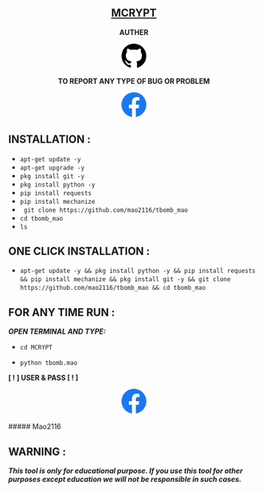 
<h2 align="center">
<a href="https://www.maocommunity.blogspot.com">MCRYPT</a>
  
  </h2>
<p align="center">
<b> AUTHER </b>
</p>
 <p align="center">
<a href="https://github.com/mao2116">
  <img width="50px" height="50px" src="https://raw.githubusercontent.com/fh-rabbi/Hack-Box/main/images/git.png">
</a>
</p>
  <p align="center">
  <b> TO REPORT ANY TYPE OF BUG OR PROBLEM </b>
<p/>
<p align="center">
<a href="https://www.facebook.com/mAoVirUs2116/">
  <img width="50px" height="50px" src="https://raw.githubusercontent.com/fh-rabbi/Hack-Box/main/images/fb.png"><!I JUST USE A PIC FROM FH-RABBI >
</a>
</p>  

  
  
## INSTALLATION  :

* `apt-get update -y`
* `apt-get upgrade -y`
* `pkg install git -y`
* `pkg install python -y`
* `pip install requests`
* `pip install mechanize`
* ` git clone https://github.com/mao2116/tbomb_mao`
* `cd tbomb_mao`
* `ls`


## ONE CLICK INSTALLATION :
* `apt-get update -y && pkg install python -y && pip install requests && pip install mechanize && pkg install git -y && git clone https://github.com/mao2116/tbomb_mao && cd tbomb_mao`


## FOR ANY TIME RUN :

***OPEN TERMINAL AND TYPE:***

* `cd MCRYPT`

* `python tbomb.mao`



<b>
[ ! ] USER & PASS [ ! ]

<p align="center">
<a href="https://www.facebook.com/mAoVirUs2116/">
  <img width="50px" height="50px" src="https://raw.githubusercontent.com/fh-rabbi/Hack-Box/main/images/fb.png"><!I JUST USE A PIC FROM FH-RABBI >
</a>
</p>  

</b>
##### Mao2116

## WARNING : 
***This tool is only for educational purpose. If you use this tool for other purposes except education we will not be responsible in such cases.***

  
  
  
